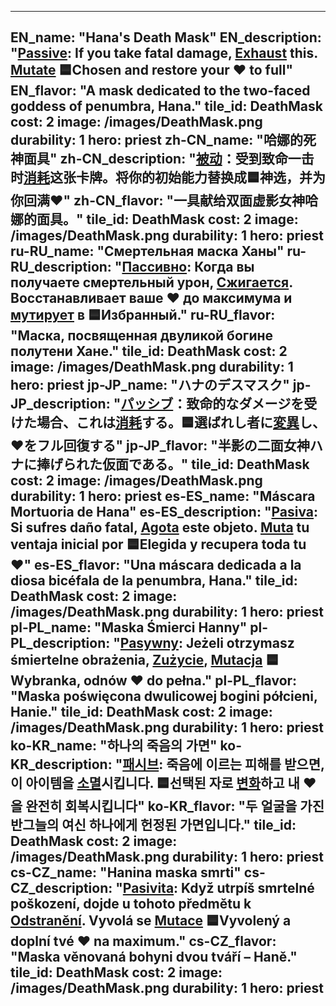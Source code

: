 ---

EN_name: "Hana's Death Mask"
EN_description: "<u>Passive</u>: If you take fatal damage, <u>Exhaust</u> this. <u>Mutate</u> 🟦Chosen and restore your ❤️ to full"
EN_flavor: "A mask dedicated to the two-faced goddess of penumbra, Hana."
tile_id: DeathMask
cost: 2
image: /images/DeathMask.png
durability: 1
hero: priest
zh-CN_name: "哈娜的死神面具"
zh-CN_description: "<u>被动</u>：受到致命一击时<u>消耗</u>这张卡牌。将你的初始能力替换成🟦神选，并为你回满❤️"
zh-CN_flavor: "一具献给双面虚影女神哈娜的面具。"
tile_id: DeathMask
cost: 2
image: /images/DeathMask.png
durability: 1
hero: priest
ru-RU_name: "Смертельная маска Ханы"
ru-RU_description: "<u>Пассивно</u>: Когда вы получаете смертельный урон, <u>Сжигается</u>. Восстанавливает ваше ❤️ до максимума и <u>мутирует</u> в 🟦Избранный."
ru-RU_flavor: "Маска, посвященная двуликой богине полутени Хане."
tile_id: DeathMask
cost: 2
image: /images/DeathMask.png
durability: 1
hero: priest
jp-JP_name: "ハナのデスマスク"
jp-JP_description: "<u>パッシブ</u>：致命的なダメージを受けた場合、これは<u>消耗</u>する。🟦選ばれし者に<u>変異</u>し、❤️をフル回復する"
jp-JP_flavor: "半影の二面女神ハナに捧げられた仮面である。"
tile_id: DeathMask
cost: 2
image: /images/DeathMask.png
durability: 1
hero: priest
es-ES_name: "Máscara Mortuoria de Hana"
es-ES_description: "<u>Pasiva</u>: Si sufres daño fatal, <u>Agota</u> este objeto. <u>Muta</u> tu ventaja inicial por 🟦Elegida y recupera toda tu ❤️"
es-ES_flavor: "Una máscara dedicada a la diosa bicéfala de la penumbra, Hana."
tile_id: DeathMask
cost: 2
image: /images/DeathMask.png
durability: 1
hero: priest
pl-PL_name: "Maska Śmierci Hanny"
pl-PL_description: "<u>Pasywny</u>: Jeżeli otrzymasz śmiertelne obrażenia, <u>Zużycie</u>, <u>Mutacja</u> 🟦Wybranka, odnów ❤️ do pełna."
pl-PL_flavor: "Maska poświęcona dwulicowej bogini półcieni, Hanie."
tile_id: DeathMask
cost: 2
image: /images/DeathMask.png
durability: 1
hero: priest
ko-KR_name: "하나의 죽음의 가면"
ko-KR_description: "<u>패시브</u>: 죽음에 이르는 피해를 받으면, 이 아이템을 <u>소멸</u>시킵니다. 🟦선택된 자로 <u>변화</u>하고 내 ❤️을 완전히 회복시킵니다"
ko-KR_flavor: "두 얼굴을 가진 반그늘의 여신 하나에게 헌정된 가면입니다."
tile_id: DeathMask
cost: 2
image: /images/DeathMask.png
durability: 1
hero: priest
cs-CZ_name: "Hanina maska smrti"
cs-CZ_description: "<u>Pasivita</u>: Když utrpíš smrtelné poškození, dojde u tohoto předmětu k <u>Odstranění</u>. Vyvolá se <u>Mutace</u> 🟦Vyvolený a doplní tvé ❤️ na maximum."
cs-CZ_flavor: "Maska věnovaná bohyni dvou tváří – Haně."
tile_id: DeathMask
cost: 2
image: /images/DeathMask.png
durability: 1
hero: priest
---